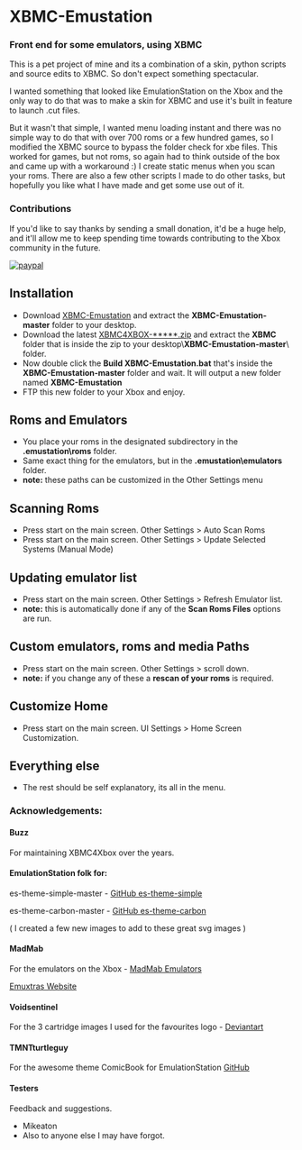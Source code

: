 # XBMC-Emustation

### Front end for some emulators, using XBMC

 This is a pet project of mine and its a combination of a skin, python scripts and source edits to XBMC. So don't expect something spectacular.

 I wanted something that looked like EmulationStation on the Xbox and the only way to do that was to make a skin for XBMC and use it's built in feature to launch .cut files.
 
 But it wasn't that simple, I wanted menu loading instant and there was no simple way to do that with over 700 roms or a few hundred games, so I modified the XBMC source to bypass the folder check for xbe files. This worked for games, but not roms, so again had to think outside of the box and came up with a workaround :) I create static menus when you scan your roms. There are also a few other scripts I made to do other tasks, but hopefully you like what I have made and get some use out of it.

### Contributions
 If you'd like to say thanks by sending a small donation, it'd be a huge help, and it'll allow me to keep spending time towards contributing to the Xbox community in the future.

[![paypal](https://www.paypalobjects.com/en_US/i/btn/btn_donateCC_LG.gif)](https://www.paypal.com/cgi-bin/webscr?cmd=_donations&business=65NJWU9PUUX7W&lc=GB&currency_code=GBP&bn=PP%2dDonationsBF%3abtn_donate_LG%2egif%3aNonHosted)
 
## Installation
 * Download [XBMC-Emustation](https://github.com/Rocky5/XBMC-Emustation/archive/master.zip) and extract the **XBMC-Emustation-master** folder to your desktop.
 * Download the latest [XBMC4XBOX-*****.zip](https://drive.google.com/drive/folders/0B9zNhNcNUdDTRVFBbHcwc2JCZFE) and extract the **XBMC** folder that is inside the zip to your desktop\\**XBMC-Emustation-master**\\ folder.
 * Now double click the **Build XBMC-Emustation.bat** that's inside the **XBMC-Emustation-master** folder and wait. It will output a new folder named **XBMC-Emustation**
 * FTP this new folder to your Xbox and enjoy.
 
## Roms and Emulators
 * You place your roms in the designated subdirectory in the **.emustation\roms** folder.
 * Same exact thing for the emulators, but in the **.emustation\emulators** folder.
 * **note:** these paths can be customized in the Other Settings menu
 
## Scanning Roms
 * Press start on the main screen. Other Settings > Auto Scan Roms
 * Press start on the main screen. Other Settings > Update Selected Systems (Manual Mode)
 
## Updating emulator list
 * Press start on the main screen. Other Settings > Refresh Emulator list.
 * **note:** this is automatically done if any of the **Scan Roms Files** options are run.
 
## Custom emulators, roms and media Paths
 * Press start on the main screen. Other Settings > scroll down.
 * **note:** if you change any of these a **rescan of your roms** is required.
   
## Customize Home
 * Press start on the main screen. UI Settings > Home Screen Customization.
  
## Everything else
 * The rest should be self explanatory, its all in the menu.
 
### Acknowledgements:

#### Buzz
 For maintaining XBMC4Xbox over the years.

#### EmulationStation folk for:
 es-theme-simple-master - [GitHub es-theme-simple](https://github.com/RetroPie/es-theme-simple)
 
 es-theme-carbon-master - [GitHub es-theme-carbon](https://github.com/RetroPie/es-theme-carbon)
 
 ( I created a few new images to add to these great svg images )
	
#### MadMab
 For the emulators on the Xbox - [MadMab Emulators](http://www.emuxtras.net/dlsystem/)
 
 [Emuxtras Website](http://www.emuxtras.net)
 
#### Voidsentinel
 For the 3 cartridge images I used for the favourites logo - [Deviantart](https://voidsentinel.deviantart.com/gallery/43806141/Video-Game-Icons)
 
#### TMNTturtleguy
 For the awesome theme ComicBook for EmulationStation [GitHub](https://github.com/TMNTturtleguy/es-theme-ComicBook)
 
#### Testers
 Feedback and suggestions.
 * Mikeaton
 * Also to anyone else I may have forgot.
